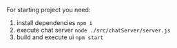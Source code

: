 For starting project you need:

1. install dependencies `npm i `
1. execute chat server `node ./src/chatServer/server.js`
1. build and execute ui `npm start`